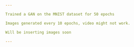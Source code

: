 ```yaml
---

Trained a GAN on the MNIST dataset for 50 epochs

Images generated every 10 epochs, video might not work.

Will be inserting images soon

---
```

